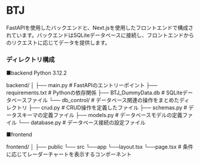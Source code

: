 # BTJ
FastAPIを使用したバックエンドと、Next.jsを使用したフロントエンドで構成されています。バックエンドはSQLiteデータベースに接続し、フロントエンドからのリクエストに応じてデータを提供します。

### ディレクトリ構成

■backend
Python 3.12.2

backend/
│
├── main.py            # FastAPIのエントリーポイント
├── requirements.txt   # Pythonの依存関係
├── BTJ_DummyData.db   # SQLiteデータベースファイル
└── db_control/        # データベース関連の操作をまとめたディレクトリ
    ├── crud.py        # CRUD操作を定義したファイル
    ├── schemas.py     # データスキーマの定義ファイル
    ├── models.py      # データベースモデルの定義ファイル
    └── database.py    # データベース接続の設定ファイル

■frontend

frontend/
│
├── public
└── src
    └──app
       └──layout.tsx
          └──page.tsx   # 条件に応じてレーダーチャートを表示するコンポーネント
